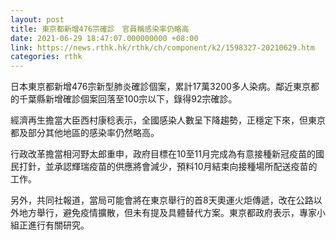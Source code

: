 ```yaml
---
layout: post
title: 東京都新增476宗確診　官員稱感染率仍略高
date: 2021-06-29 18:47:07.000000000 +08:00
link: https://news.rthk.hk/rthk/ch/component/k2/1598327-20210629.htm
categories: rthk
---
```


日本東京都新增476宗新型肺炎確診個案，累計17萬3200多人染病。鄰近東京都的千葉縣新增確診個案回落至100宗以下，錄得92宗確診。

經濟再生擔當大臣西村康稔表示，全國感染人數呈下降趨勢，正穩定下來，但東京都及部分其他地區的感染率仍然略高。

行政改革擔當相河野太郎重申，政府目標在10至11月完成為有意接種新冠疫苗的國民打針，並承認輝瑞疫苗的供應將會減少，預料10月結束向接種場所配送疫苗的工作。

另外，共同社報道，當局可能會將在東京舉行的首8天奧運火炬傳遞，改在公路以外地方舉行，避免疫情擴散，但未有提及具體替代方案。東京都政府表示，專家小組正進行有關研究。
